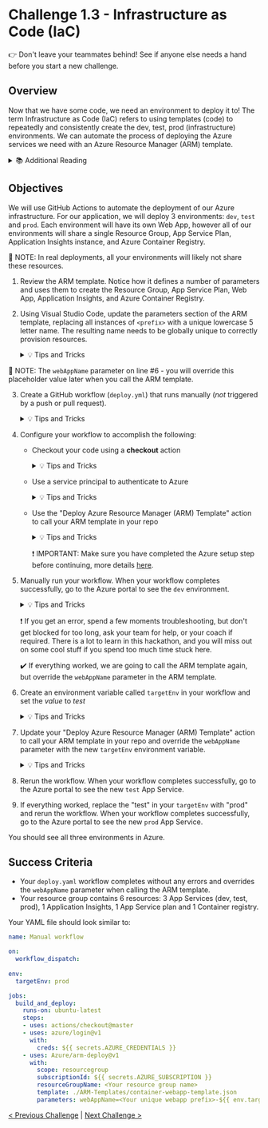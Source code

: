 # Challenge 1.3 - Infrastructure as Code (IaC)

👉 Don't leave your teammates behind! See if anyone else needs a hand before you start a new challenge.

## Overview

Now that we have some code, we need an environment to deploy it to! The term Infrastructure as Code (IaC) refers to using templates (code) to repeatedly and consistently create the dev, test, prod (infrastructure) environments. We can automate the process of deploying the Azure services we need with an Azure Resource Manager (ARM) template. 

<details>
<summary>📚 Additional Reading</summary>
<ul>
<li><a href="https://docs.microsoft.com/en-us/azure/azure-resource-manager/resource-group-overview">Azure Resource Manager overview</a></li>
<li><a href="https://docs.microsoft.com/en-us/azure/azure-resource-manager/how-to-create-template">Create Azure Resource Manager template</a></li>
<li><a href="https://docs.microsoft.com/en-us/azure/devops/learn/what-is-infrastructure-as-code">What is Infrastructure as Code?</a></li>
<li><a href="https://docs.github.com/en/free-pro-team@latest/actions/learn-github-actions/introduction-to-github-actions">Introduction to GitHub Actions</a></li>
<li><a href="https://docs.github.com/en/actions/using-workflows/events-that-trigger-workflows#workflow_dispatch">Manually trigger a workflow</a></li>
<li><a href="https://docs.microsoft.com/en-us/azure/azure-resource-manager/templates/deploy-github-actions">Deploy Azure Resource Manager templates by using GitHub Actions</a></li>
<li><a href="https://docs.microsoft.com/en-us/azure/azure-resource-manager/templates/deploy-cli#parameters">Overriding ARM template parameters</a></li>
</ul>
</details>

## Objectives

We will use GitHub Actions to automate the deployment of our Azure infrastructure. For our application, we will deploy 3 environments: `dev`, `test` and `prod`. Each environment will have its own Web App, however all of our environments will share a single Resource Group, App Service Plan, Application Insights instance, and Azure Container Registry. 

📝 NOTE: In real deployments, all your environments will likely not share these resources.

1. Review the ARM template. Notice how it defines a number of parameters and uses them to create the Resource Group, App Service Plan, Web App, Application Insights, and Azure Container Registry. 

2. Using Visual Studio Code, update the parameters section of the ARM template, replacing all instances of `<prefix>` with a unique lowercase 5 letter name. The resulting name needs to be globally unique to correctly provision resources. 

    <details>
    <summary>💡 Tips and Tricks</summary>
    Remember to commit and push your changes! 
    <ul>
    <li>In the command line enter: <code>git add --all</code> - This will add all of the files you just copied to the folder to be be tracked.</li>
    <li>Now we need to commit our changes by typing <code>git commit -am "My prefix"</code></li>
    <li>Finally we need to push to the remote repository in github by doing <code>git push -u</code>.</li>
    </ul>
    </details>

📝 NOTE: The `webAppName` parameter on line #6 - you will override this placeholder value later when you call the ARM template.

3. Create a GitHub workflow (`deploy.yml`) that runs manually (*not* triggered by a push or pull request).

    <details>
    <summary>💡 Tips and Tricks</summary>
    To create a workflow:
    <ol>
    <li>In your repository, select <strong>Actions</strong></li>
    <li>Search for <strong>Manual workflow</strong> and select <strong>Configure</strong></li>
    <li>Provide a name for your workflow, with the <code>name:</code> property</li>
    <li>To make your workflow run manually, use the following code:<br />
      <code>on:</code><br />
      <code> workflow_dispatch:</code><br />
    </li>
    </ol>
    <ul>
    <li>Refer to the <strong>documentation</strong> tab of your workflow for more details</li>
    <li>Any lines starting with a <code>#</code> are comments, you can read them to learn more, or delete them if you like</li>
    <li>Continue with step 4 to configure the remainder of your workflow</li>
    </ul>
    </details>

4. Configure your workflow to accomplish the following:

    - Checkout your code using a <strong>checkout</strong> action

        <details>
        <summary>💡 Tips and Tricks</summary>
        A GitHub Action workflow can have multiple jobs and jobs can have multiple steps, your current workflow likely has a job called <code>greet:</code>. You can rename this if you like, <code>build-and-deploy</code> is frequently used as a name in examples.
        <ol>
        <li>Search the marketplace for an <strong>Checkout</strong> Action</li>
        <li>Select the action and select the latest version to see the code snippet</li>
        <li>You can review the snippet, but for your purposes you can keep it simple, and just include two lines immediately after <code>    steps:</code> in your YAML file:
        <code>- name: Checkout</code><br/>
        <code>  uses: actions/checkout@v3.3.0</code></br/>
        <ol>
        </details>

    - Use a service principal to authenticate to Azure

        <details>
        <summary>💡 Tips and Tricks</summary>
        <ol>
        <li>Search the marketplace for an <strong>Azure login</strong> Action</li>
        <li>Select the action and select the latest version to see the code snippet</li>
        <li>Copy the code and add the content under <code>steps:</code></li>
        <br/>
          📝 NOTE: Indentation is important in YAML, intellisense will likely red underline text that is not indented correctly. If required, use tab to indent all the text you've added.
        <br/>

        <li>See the documentation for the Azure Login action by selecting the <a href="https://github.com/marketplace/actions/azure-login#github-actions-for-deploying-to-azure"><strong>View full Marketplace listing</strong></a> link</li>
        <li>You will see that you're going to need some secrets, learn about GitHub Secrets <a href="https://docs.github.com/en/actions/security-guides/encrypted-secrets#creating-encrypted-secrets-for-a-repository">here</a></li>
        <li>You will need to create a secret, details for that are in the Marketplace listing <a href="https://github.com/marketplace/actions/azure-login#configure-deployment-credentials">here</a></li>
        <li>Your coach can provide the details required for the credentials</li>
        </ol>
        </details>

    - Use the "Deploy Azure Resource Manager (ARM) Template" action to call your ARM template in your repo

        <details>
        <summary>💡 Tips and Tricks</summary>
        <ul>
        <li>Use what you learned in the previous step to complete this step, you will want to review the Marketplace listing to determine which properties you need to provide</li>
        <li>You might choose to store sensitive information like the Subscription ID as a secret</li>
        </ul>
        </details>

        ❗ IMPORTANT: Make sure you have completed the Azure setup step before continuing, more details [here](../../Setup/readme.md).

5. Manually run your workflow. When your workflow completes successfully, go to the Azure portal to see the `dev` environment. 

      <details>
      <summary>💡 Tips and Tricks</summary>
      <ul>
      <li>To manually run your workflow, navigate to <strong>Actions</strong>, select your workflow and select <strong>Run workflow</strong></li>
      </ul>
      </details>

      ❗ If you get an error, spend a few moments troubleshooting, but don't get blocked for too long, ask your team for help, or your coach if required. There is a lot to learn in this hackathon, and you will miss out on some cool stuff if you spend too much time stuck here.

      ✔️ If everything worked, we are going to call the ARM template again, but override the `webAppName` parameter in the ARM template.

6. Create an environment variable called `targetEnv` in your workflow and set the *value* to *test*

      <details>
      <summary>💡 Tips and Tricks</summary>
      <ul>
      <li>Read more about Environment Variables <a href="https://docs.github.com/en/actions/learn-github-actions/environment-variables#about-environment-variables">here</a></li>
      <code>env:</code><br/>
      <code>    targetEnv: test</code><br/>
      </ul>
      </details>

7. Update your "Deploy Azure Resource Manager (ARM) Template" action to call your ARM template in your repo and override the `webAppName` parameter with the new `targetEnv` environment variable.

      <details>
      <summary>💡 Tips and Tricks</summary>
      <ul>
      <li>Use the parameters of the ARM template to pass in the environment variable, <a href="https://github.com/marketplace/actions/deploy-azure-resource-manager-arm-template#example-1">this example</a> shows how to use a simple string, but you will need to inject your environment with <a href="https://docs.github.com/en/actions/learn-github-actions/environment-variables#about-environment-variables">interpolation</a>.</li>
      <li>Use the name from line six (6) in your ARM Template</li>
      <code>        template: ./ARM-Templates/container-webapp-template.json</code><br/>
      <code>parameters: webAppName=&lt;webAppName from ARM template&gt;-${{ env.targetEnv }}</code><br/>
      </ul>
      </details>

8. Rerun the workflow. When your workflow completes successfully, go to the Azure portal to see the new `test` App Service. 

9. If everything worked, replace the "test" in your `targetEnv` with "prod" and rerun the workflow. When your workflow completes successfully, go to the Azure portal to see the new `prod` App Service. 

You should see all three environments in Azure.

## Success Criteria

- Your `deploy.yaml` workflow completes without any errors and overrides the `webAppName` parameter when calling the ARM template.
- Your resource group contains 6 resources: 3 App Services (dev, test, prod), 1 Application Insights, 1 App Service plan and 1 Container registry. 

Your YAML file should look similar to:

```yaml
name: Manual workflow

on:
  workflow_dispatch:
  
env:
  targetEnv: prod

jobs:
  build_and_deploy:
    runs-on: ubuntu-latest
    steps:
    - uses: actions/checkout@master
    - uses: azure/login@v1
      with:
        creds: ${{ secrets.AZURE_CREDENTIALS }}
    - uses: Azure/arm-deploy@v1
      with:
        scope: resourcegroup
        subscriptionId: ${{ secrets.AZURE_SUBSCRIPTION }}
        resourceGroupName: <Your resource group name>
        template: ./ARM-Templates/container-webapp-template.json
        parameters: webAppName=<Your unique webapp prefix>-${{ env.targetEnv }}
```

[< Previous Challenge](../1.2/readme.md) | [Next Challenge >](../1.4/readme.md)

